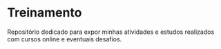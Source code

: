 # Treinamento
Repositório dedicado para expor minhas atividades e estudos realizados com cursos online e eventuais desafios.
